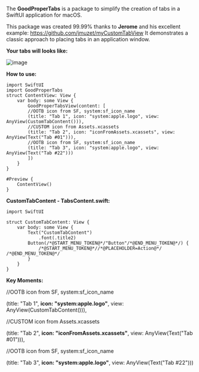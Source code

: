 The **GoodProperTabs** is a package to simplify the creation of tabs in a SwiftUI application for macOS.

This package was created 99.99% thanks to **Jerome** and his excellent example:
https://github.com/jmuzet/myCustomTabView
It demonstrates a classic approach to placing tabs in an application window.

**Your tabs will looks like:**

![image](https://github.com/user-attachments/assets/c1e4a8ad-e6c6-4542-a569-9c14d0523122)


**How to use:**

```
import SwiftUI
import GoodProperTabs
struct ContentView: View {
    var body: some View {
        GoodProperTabsView(content: [
        //OOTB icon from SF, system:sf_icon_name
        (title: "Tab 1", icon: "system:apple.logo", view: AnyView(CustomTabContent())),
        //CUSTOM icon from Assets.xcassets
        (title: "Tab 2", icon: "iconFromAssets.xcassets", view: AnyView(Text("Tab #01"))),
        //OOTB icon from SF, system:sf_icon_name
        (title: "Tab 3", icon: "system:apple.logo", view: AnyView(Text("Tab #22")))
        ])
    }
}

#Preview {
    ContentView()
}
```

**CustomTabContent - TabsContent.swift:**

```
import SwiftUI

struct CustomTabContent: View {
    var body: some View {
        Text("CustomTabContent")
            .font(.title2)
        Button(/*@START_MENU_TOKEN@*/"Button"/*@END_MENU_TOKEN@*/) {
            /*@START_MENU_TOKEN@*//*@PLACEHOLDER=Action@*/ /*@END_MENU_TOKEN@*/
        }
    }
}
```

**Key Moments:**


//OOTB icon from SF, system:sf_icon_name


(title: "Tab 1", **icon: "system:apple.logo"**, view: AnyView(CustomTabContent())),


//CUSTOM icon from Assets.xcassets


(title: "Tab 2", **icon: "iconFromAssets.xcassets"**, view: AnyView(Text("Tab #01"))),


//OOTB icon from SF, system:sf_icon_name


(title: "Tab 3", **icon: "system:apple.logo"**, view: AnyView(Text("Tab #22")))
